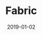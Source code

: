 ---
date: 2019-01-02
tags: project
title: Fabric
client: Format
client_url: https://www.format.com
services: Design & Development
cta: Visit theme
project_url: https://www.format.com/themes#fabric
background_color: '#357EDD'
description: "Format asked us to design and develop two themes for their portfolio platform. The first one, Fabric, is a theme we built for photographers looking to frame their work with beautiful colors."
---